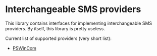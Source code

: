 # Interchangeable SMS providers

This library contains interfaces for implementing interchangeable SMS providers. By itself, this library is pretty useless.
 
Current list of supported providers (very short list):

- [PSWinCom](https://github.com/digitalcreations/sms_pswincom)